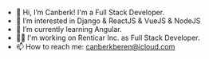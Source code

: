 - 👋 Hi, I’m Canberk! I'm a Full Stack Developer.
- 👀 I’m interested in Django & ReactJS & VueJS & NodeJS
- 🌱 I’m currently learning Angular.
- 👨‍💻 I'm working on Renticar Inc. as Full Stack Developer.
- 📫 How to reach me: canberkberen@icloud.com

<!---
Welcome to my repository! ✨ 
--->
